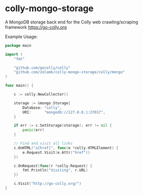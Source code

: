 # colly-mongo-storage
A MongoDB storage back end for the Colly web crawling/scraping framework https://go-colly.org

Example Usage:

```go
package main

import (
	"fmt"

	"github.com/gocolly/colly"
	"github.com/zolamk/colly-mongo-storage/colly/mongo"
)

func main() {

	c := colly.NewCollector()

	storage := &mongo.Storage{
		Database: "colly",
		URI:      "mongodb://127.0.0.1:27017",
	}

	if err := c.SetStorage(storage); err != nil {
		panic(err)
	}

	// Find and visit all links
	c.OnHTML("a[href]", func(e *colly.HTMLElement) {
		e.Request.Visit(e.Attr("href"))
	})

	c.OnRequest(func(r *colly.Request) {
		fmt.Println("Visiting", r.URL)
	})

	c.Visit("http://go-colly.org/")
}

```

